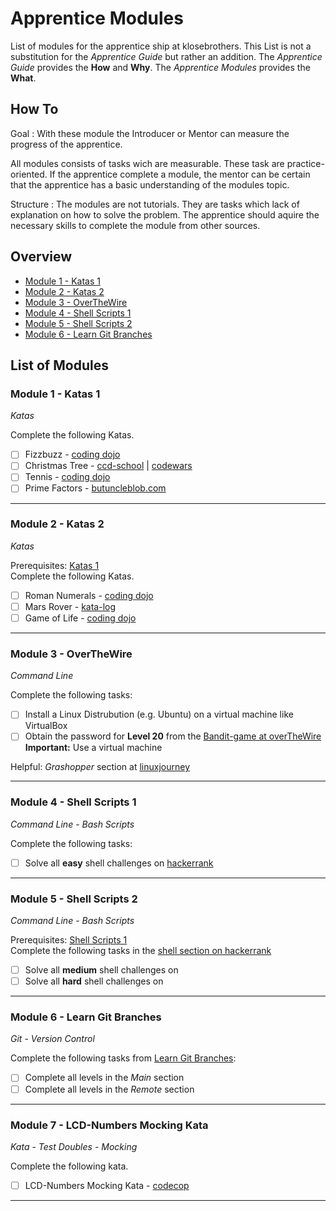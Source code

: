 # Apprentice Modules

List of modules for the apprentice ship at klosebrothers. This List is not a
substitution for the *Apprentice Guide* but rather an addition.
The *Apprentice Guide* provides the **How** and **Why**. The *Apprentice Modules*
provides the **What**.

## How To

Goal
: With these module the Introducer or Mentor can measure the progress of the
apprentice.


All modules consists of tasks wich are measurable. These task are
practice-oriented. If the apprentice complete a module, the mentor can be certain
that the apprentice has a basic understanding of the modules topic.

Structure
: The modules are not tutorials. They are tasks which lack of explanation on how to
solve the problem. The apprentice should aquire the necessary skills to complete the
module from other sources.

## Overview

- [Module 1 - Katas 1](#module-1---katas-1)
- [Module 2 - Katas 2](#module-2---katas-2)
- [Module 3 - OverTheWire](#module-3---overthewire)
- [Module 4 - Shell Scripts 1](#module-4---shell-scripts-1)
- [Module 5 - Shell Scripts 2](#module-5---shell-scripts-2)
- [Module 6 - Learn Git Branches](#module-6---learn-git-branches)

## List of Modules

### Module 1 - Katas 1
*Katas*

Complete the following Katas.
- [ ] Fizzbuzz - [coding dojo](https://codingdojo.org/kata/FizzBuzz/)
- [ ] Christmas Tree -
    [ccd-school](https://ccd-school.de/en/coding-dojo/function-katas/christmas-tree/)
    | [codewars](https://www.codewars.com/kata/52755006cc238fcae70000ed)
- [ ] Tennis - [coding dojo](https://codingdojo.org/kata/Tennis/)
- [ ] Prime Factors -
    [butuncleblob.com](http://www.butunclebob.com/files/downloads/Prime%20Factors%20Kata.ppt)
---

### Module 2 - Katas 2
*Katas*

Prerequisites: [Katas 1](#module-1---katas-1)<br>
Complete the following Katas.
- [ ] Roman Numerals - [coding dojo](https://codingdojo.org/kata/RomanNumerals/)
- [ ] Mars Rover - [kata-log](https://kata-log.rocks/mars-rover-kata)
- [ ] Game of Life - [coding dojo](https://codingdojo.org/kata/GameOfLife/)
---

### Module 3 - OverTheWire
*Command Line*<br/>

Complete the following tasks:
- [ ] Install a Linux Distrubution (e.g. Ubuntu) on a virtual machine like VirtualBox
- [ ] Obtain the password for **Level 20** from the [Bandit-game at overTheWire](https://overthewire.org/wargames/bandit/)<br/>
**Important:** Use a virtual machine

Helpful: *Grashopper* section at [linuxjourney](https://linuxjourney.com)

---

### Module 4 - Shell Scripts 1
*Command Line* - *Bash Scripts*

Complete the following tasks:
- [ ] Solve all **easy** shell challenges on
    [hackerrank](https://www.hackerrank.com/domains/shell)
---

### Module 5 - Shell Scripts 2
*Command Line* - *Bash Scripts*

Prerequisites: [Shell Scripts 1](#module-4---shell-scripts-1)<br>
Complete the following tasks in the [shell section on hackerrank](https://www.hackerrank.com/domains/shell)
- [ ] Solve all **medium** shell challenges on
- [ ] Solve all **hard** shell challenges on
---

### Module 6 - Learn Git Branches
*Git* - *Version Control*

Complete the following tasks from [Learn Git Branches](https://learngitbranching.js.org/?locale=en_US):
- [ ] Complete all levels in the *Main* section
- [ ] Complete all levels in the *Remote* section
---

### Module 7 - LCD-Numbers Mocking Kata
*Kata* - *Test Doubles* - *Mocking*

Complete the following kata.
- [ ] LCD-Numbers Mocking Kata -
    [codecop](https://github.com/codecop/LCD-Numbers-Mocking-Kata/tree/master/Java)
---
